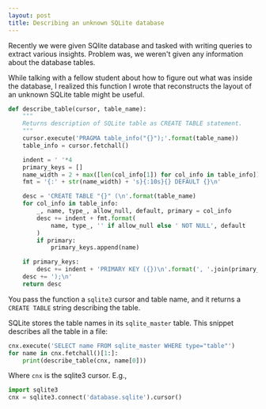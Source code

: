 ```yaml
---
layout: post
title: Describing an unknown SQLite database 
---
```


Recently we were given SQlite database and tasked with writing queries
to extract various insights. Problem was, we weren't given any
information about the database tables.

While talking with a fellow student about how to figure out what was
inside the database, I realized this function I wrote that
reconstructs the layout of an unknown SQLite table might be useful.

```python
def describe_table(cursor, table_name):
    """
    Returns description of SQLite table as CREATE TABLE statement.
    """
    cursor.execute('PRAGMA table_info("{}");'.format(table_name))
    table_info = cursor.fetchall()

    indent = ' '*4
    primary_keys = []
    name_width = 2 + max([len(col_info[1]) for col_info in table_info])
    fmt = '{:' + str(name_width) + 's}{:10s}{} DEFAULT {}\n'

    desc = 'CREATE TABLE "{}" (\n'.format(table_name)
    for col_info in table_info:
        _, name, type_, allow_null, default, primary = col_info
        desc += indent + fmt.format(
            name, type_, '' if allow_null else ' NOT NULL', default
        )
        if primary:
            primary_keys.append(name)

    if primary_keys:
        desc += indent + 'PRIMARY KEY ({})\n'.format(', '.join(primary_keys))
    desc += ');\n'
    return desc
```

You pass the function a ```sqlite3``` cursor and table name, and it
returns a ```CREATE TABLE``` string describing the table. 

SQLite stores the table names in its ```sqlite_master``` table.  This
snippet describes all the table in a file:

```python
cnx.execute('SELECT name FROM sqlite_master WHERE type="table"')
for name in cnx.fetchall()[1:]:
    print(describe_table(cnx, name[0]))
```

Where ```cnx``` is the sqlite3 cursor. E.g.,

```python
import sqlite3
cnx = sqlite3.connect('database.sqlite').cursor()
```